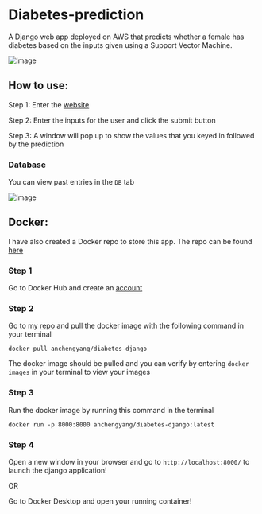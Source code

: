 # Diabetes-prediction
A Django web app deployed on AWS that predicts whether a female has diabetes based on the inputs given using a Support Vector Machine.

![image](https://user-images.githubusercontent.com/65301406/229080630-a382f5d7-8062-4453-bd18-a18522e04dab.png)

## How to use:
Step 1: Enter the [website](http://3.104.223.120:8000/)

Step 2: Enter the inputs for the user and click the submit button

Step 3: A window will pop up to show the values that you keyed in followed by the prediction

### Database

You can view past entries in the `DB` tab

![image](https://user-images.githubusercontent.com/65301406/229080559-d98cad9d-facd-4069-86e0-3b072d0d274a.png)

## Docker:

I have also created a Docker repo to store this app. The repo can be found [here](https://hub.docker.com/r/anchengyang/diabetes-django)

### Step 1

Go to Docker Hub and create an [account](https://hub.docker.com/)

### Step 2

Go to my [repo](https://hub.docker.com/repository/docker/anchengyang/diabetes-django/general) and pull the docker image with the following command in your terminal

`docker pull anchengyang/diabetes-django`

The docker image should be pulled and you can verify by entering `docker images` in your terminal to view your images

### Step 3

Run the docker image by running this command in the terminal

`docker run -p 8000:8000 anchengyang/diabetes-django:latest`

### Step 4

Open a new window in your browser and go to `http://localhost:8000/` to launch the django application!

OR

Go to Docker Desktop and open your running container!
